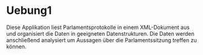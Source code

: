 # Uebung1

Diese Applikation liest Parlamentsprotokolle in einem XML-Dokument aus und organisiert die Daten in geeigneten Datenstrukturen. Die Daten werden anschließend analysiert um Aussagen über die Parlamentssitzung treffen zu können.
